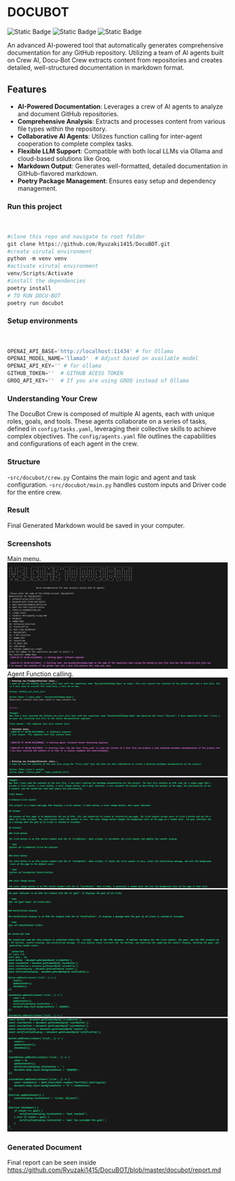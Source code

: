 # DOCUBOT

![Static Badge](https://img.shields.io/badge/Ollama-brightgreen) ![Static Badge](https://img.shields.io/badge/crewai-red) ![Static Badge](https://img.shields.io/badge/Groq-orange)

An advanced AI-powered tool that automatically generates comprehensive documentation for any GitHub repository. Utilizing a team of AI agents built on Crew AI, Docu-Bot Crew extracts content from repositories and creates detailed, well-structured documentation in markdown format.

## Features

- **AI-Powered Documentation**: Leverages a crew of AI agents to analyze and document GitHub repositories.
- **Comprehensive Analysis**: Extracts and processes content from various file types within the repository.
- **Collaborative AI Agents**: Utilizes function calling for inter-agent cooperation to complete complex tasks.
- **Flexible LLM Support**: Compatible with both local LLMs via Ollama and cloud-based solutions like Groq.
- **Markdown Output**: Generates well-formatted, detailed documentation in GitHub-flavored markdown.
- **Poetry Package Management**: Ensures easy setup and dependency management.


### Run this project 
```python


#clone this repo and navigate to root folder
git clone https://github.com/Ryuzaki1415/DocuBOT.git
#create virutal environment
python -m venv venv
#activate virutal environment
venv/Scripts/Activate
#install the dependencies
poetry install
# TO RUN DOCU-BOT
poetry run docubot
```

### Setup environments
```python


OPENAI_API_BASE='http://localhost:11434' # for Ollama
OPENAI_MODEL_NAME='llama3'  # Adjust based on available model
OPENAI_API_KEY='' # for ollama 
GITHUB_TOKEN=''  # GITHUB ACESS TOKEN 
GROQ_API_KEY=''  # If you are using GROQ instead of Ollama

```


### Understanding Your Crew

The DocuBot Crew is composed of multiple AI agents, each with unique roles, goals, and tools. These agents collaborate on a series of tasks, defined in `config/tasks.yaml`, leveraging their collective skills to achieve complex objectives. The `config/agents.yaml` file outlines the capabilities and configurations of each agent in the crew.


### Structure

-`src/docubot/crew.py` Contains the main logic and agent and task configuration.
-`src/docubot/main.py` handles custom inputs and Driver code for the entire crew.

### Result
Final Generated Markdown would be saved in your computer.


### Screenshots
Main menu.
![Alt text](https://github.com/Ryuzaki1415/DocuBOT/blob/master/assets/Screenshot%202024-07-27%20201253.png)
Agent Function calling.
![Alt text](https://github.com/Ryuzaki1415/DocuBOT/blob/master/assets/Screenshot%202024-07-27%20201339.png)
![Alt text](https://github.com/Ryuzaki1415/DocuBOT/blob/master/assets/Screenshot%202024-07-27%20201518.png)
![Alt text](https://github.com/Ryuzaki1415/DocuBOT/blob/master/assets/Screenshot%202024-07-27%20201542.png)
![Alt text](https://github.com/Ryuzaki1415/DocuBOT/blob/master/assets/Screenshot%202024-07-27%20201613.png)

### Generated Document

Final report can be seen inside https://github.com/Ryuzaki1415/DocuBOT/blob/master/docubot/report.md


